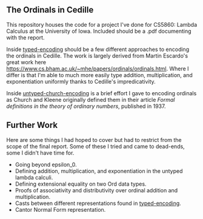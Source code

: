 ## The Ordinals in Cedille

This repository houses the code for a project I've done for CS5860: Lambda Calculus at the
University of Iowa. Included should be a .pdf documenting with the report.

Inside [typed-encoding](./typed-encoding/) should be a few different approaches to encoding the
ordinals in Cedille. The work is largely derived from Martin Escardo's great work here https://www.cs.bham.ac.uk/~mhe/papers/ordinals/ordinals.html.
Where I differ is that I'm able to much more easily type addition, multiplication, and exponentiation uniformly thanks to Cedille's impredicativity.

Inside [untyped-church-encoding](./untyped-church-encoding) is a brief effort I gave to encoding
ordinals as Church and Kleene originally defined them in their article *Formal definitions in the theory of ordinary numbers*, published in 1937.


## Further Work
Here are some things I had hoped to cover but had to restrict from the scope of the final
report. Some of these I tried and came to dead-ends, some I didn't have time for.

- Going beyond epsilon_0.
- Defining addition, multiplication, and exponentiation in the untyped lambda calculi.
- Defining extensional equality on two Ord data types.
- Proofs of associativity and distributivity over ordinal addition and multiplication.
- Casts between different representations found in [typed-encoding](./typed-encoding/).
- Cantor Normal Form representation.
